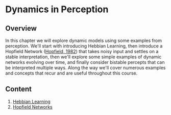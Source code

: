 # Dynamics in Perception

## Overview

In this chapter we will explore dynamic models using some examples from perception. We'll start with introducing Hebbian Learning, then introduce a Hopfield Network ([Hopfield, 1982](https://doi.org/10.1073/pnas.79.8.2554)) that takes noisy input and settles on a stable interpretation, then we'll explore some simple examples of dynamic networks evolving over time, and finally consider bistable percepts that can be interpreted multiple ways. Along the way we'll cover numerous examples and concepts that recur and are useful throughout this course.

## Content
1. [Hebbian Learning](notebooks/1%20Hebbian%20Learning.ipynb)
2. [Hopfield Networks](notebooks/2%20Hopfield%20Networks.ipynb)
